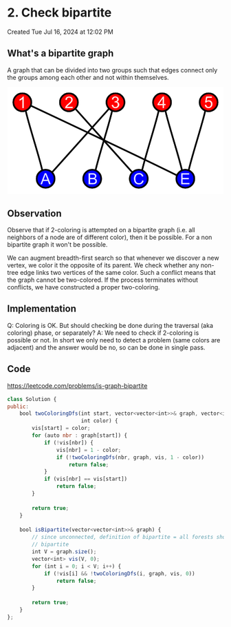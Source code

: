 # 2. Check bipartite
Created Tue Jul 16, 2024 at 12:02 PM

## What's a bipartite graph
A graph that can be divided into two groups such that edges connect only the groups among each other and not within themselves.

![](../../../../../../assets/2-Check-bipartite-image-1-1a642cda.png)
## Observation
Observe that if 2-coloring is attempted on a bipartite graph (i.e. all neighbors of a node are of different color), then it be possible. For a non bipartite graph it won't be possible.

We can augment breadth-first search so that whenever we discover a new vertex, we color it the opposite of its parent. We check whether any non-tree edge links two vertices of the same color. Such a conflict means that the graph cannot be two-colored. If the process terminates without conflicts, we have constructed a proper two-coloring.

## Implementation
Q: Coloring is OK. But should checking be done during the traversal (aka coloring) phase, or separately?
A: We need to check if 2-coloring is possible or not. In short we only need to detect a problem (same colors are adjacent) and the answer would be no, so can be done in single pass.

## Code
https://leetcode.com/problems/is-graph-bipartite

```js
class Solution {
public:
    bool twoColoringDfs(int start, vector<vector<int>>& graph, vector<int>& vis,
                        int color) {
        vis[start] = color;
        for (auto nbr : graph[start]) {
            if (!vis[nbr]) {
                vis[nbr] = 1 - color;
                if (!twoColoringDfs(nbr, graph, vis, 1 - color))
                    return false;
            }
            if (vis[nbr] == vis[start])
                return false;
        }

        return true;
    }

    bool isBipartite(vector<vector<int>>& graph) {
        // since unconnected, definition of bipartite = all forests should be
        // bipartite
        int V = graph.size();
        vector<int> vis(V, 0);
        for (int i = 0; i < V; i++) {
            if (!vis[i] && !twoColoringDfs(i, graph, vis, 0))
                return false;
        }

        return true;
    }
};
```